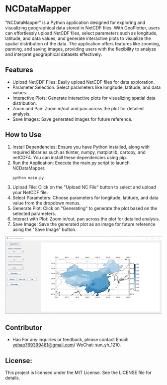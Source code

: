 # NCDataMapper

 "NCDataMapper" is a Python application designed for exploring and visualizing geographical data stored in NetCDF files. With GeoPlotter, users can effortlessly upload NetCDF files, select parameters such as longitude, latitude, and data values, and generate interactive plots to visualize the spatial distribution of the data. The application offers features like zooming, panning, and saving images, providing users with the flexibility to analyze and interpret geographical datasets effectively. 

## Features

- Upload NetCDF Files: Easily upload NetCDF files for data exploration.
- Parameter Selection: Select parameters like longitude, latitude, and data values.
- Interactive Plots: Generate interactive plots for visualizing spatial data distribution.
- Zoom and Pan: Zoom in/out and pan across the plot for detailed analysis.
- Save Images: Save generated images for future reference.

## How to Use

1. Install Dependencies: Ensure you have Python installed, along with required libraries such as tkinter, numpy, matplotlib, cartopy, and netCDF4. You can install these dependencies using pip.
2. Run the Application: Execute the main.py script to launch NCDataMapper.
   ```
   python main.py
   ```
3. Upload File: Click on the "Upload NC File" button to select and upload your NetCDF file.
4. Select Parameters: Choose parameters for longitude, latitude, and data value from the dropdown menus.
5. Generate Plot: Click on "Generating" to generate the plot based on the selected parameters.
6. Interact with Plot: Zoom in/out, pan across the plot for detailed analysis.
7. Save Image: Save the generated plot as an image for future reference using the "Save Image" button.

![example image](https://github.com/769399481/NCDataMapper/blob/main/example.png)

## Contributor

- Hao
For any inquiries or feedback, please contact Email: yehao769399481@gmail.com/ WeChat: sun_yh_1210.

## License:
This project is licensed under the MIT License. See the LICENSE file for details.
